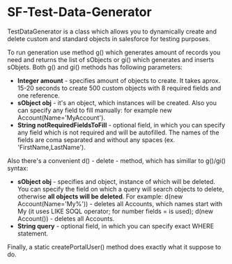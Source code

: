 # SF-Test-Data-Generator
TestDataGenerator is a class which allows you to dynamically create and delete custom and standard objects in salesforce for testing purposes.

To run generation use method g() which generates amount of records you need and returns the list of sObjects or gi() which generates and inserts sObjets.
Both g() and gi() methods has following parameters:

- **Integer amount** - specifies amount of objects to create. It takes aprox. 15-20 seconds to create 500 custom objects with 8 required fields and one reference.
- **sObject obj** - it's an object, which instances will be created. Also you can specify any field to fill manually: for example new Account(Name='MyAccount').
- **String notRequiredFieldsToFill** - optional field, in which you can specify any field which is not required and will be autofilled. The names of the fields are coma separated and without any spaces (ex. 'FirstName,LastName').

Also there's a convenient d() - delete - method, which has simillar to g()/gi() syntax:
- **sObject obj** - specifies and object, instance of which will be deleted. You can specify the field on which a query will search objects to delete, otherwise **all objects will be deleted**. For example: d(new Account(Name='My%')) - deletes all Accounts, which names start with My (it uses LIKE SOQL operator; for number fields = is used); d(new Account()) - deletes all Accounts.
- **String query** - optional field, in which you can specify exact WHERE statement.

Finally, a static createPortalUser() method does exactly what it suppose to do.
